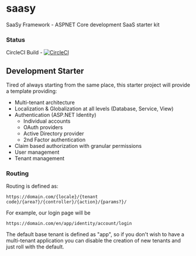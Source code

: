 # saasy
SaaSy Framework - ASPNET Core development SaaS starter kit

### Status
CircleCI Build - [![CircleCI](https://circleci.com/gh/agrothe/saasy.svg?style=svg)](https://circleci.com/gh/agrothe/saasy)

## Development Starter
Tired of always starting from the same place, this starter project will provide a template providing:

* Multi-tenant architecture
* Localization & Globalization at all levels (Database, Service, View)
* Authentication (ASP.NET Identity)
  * Individual accounts
  * OAuth providers
  * Active Directory provider
  * 2nd Factor authentication
* Claim based authorization with granular permissions
* User management
* Tenant management

### Routing
Routing is defined as:

`https://domain.com/{locale}/{tenant code}/{area?}/{controller}/{action}/{params?}/`

For example, our login page will be

`https://domain.com/en/app/identity/account/login`

The default base tenant is defined as "app", so if you don't wish to have a multi-tenant application you can disable the creation of new tenants and just roll with the default.
